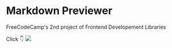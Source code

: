 # Markdown Previewer 

FreeCodeCamp's 2nd project of Frontend Developement Libraries

Click 👇
<a href="https://codepen.io/rhollings/full/KKvmMwa" target="_blank">
  <img src="https://i.pinimg.com/originals/5c/5d/66/5c5d6684644136c4b1442f1db30af6bf.gif" />
</a>

